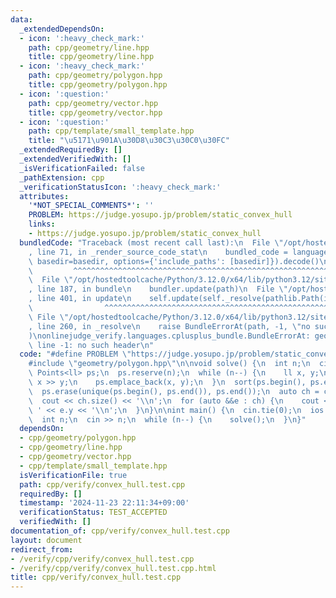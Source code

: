 ```yaml
---
data:
  _extendedDependsOn:
  - icon: ':heavy_check_mark:'
    path: cpp/geometry/line.hpp
    title: cpp/geometry/line.hpp
  - icon: ':heavy_check_mark:'
    path: cpp/geometry/polygon.hpp
    title: cpp/geometry/polygon.hpp
  - icon: ':question:'
    path: cpp/geometry/vector.hpp
    title: cpp/geometry/vector.hpp
  - icon: ':question:'
    path: cpp/template/small_template.hpp
    title: "\u5171\u901A\u30D8\u30C3\u30C0\u30FC"
  _extendedRequiredBy: []
  _extendedVerifiedWith: []
  _isVerificationFailed: false
  _pathExtension: cpp
  _verificationStatusIcon: ':heavy_check_mark:'
  attributes:
    '*NOT_SPECIAL_COMMENTS*': ''
    PROBLEM: https://judge.yosupo.jp/problem/static_convex_hull
    links:
    - https://judge.yosupo.jp/problem/static_convex_hull
  bundledCode: "Traceback (most recent call last):\n  File \"/opt/hostedtoolcache/Python/3.12.0/x64/lib/python3.12/site-packages/onlinejudge_verify/documentation/build.py\"\
    , line 71, in _render_source_code_stat\n    bundled_code = language.bundle(stat.path,\
    \ basedir=basedir, options={'include_paths': [basedir]}).decode()\n          \
    \         ^^^^^^^^^^^^^^^^^^^^^^^^^^^^^^^^^^^^^^^^^^^^^^^^^^^^^^^^^^^^^^^^^^^^^^^^^^^^^^^^^\n\
    \  File \"/opt/hostedtoolcache/Python/3.12.0/x64/lib/python3.12/site-packages/onlinejudge_verify/languages/cplusplus.py\"\
    , line 187, in bundle\n    bundler.update(path)\n  File \"/opt/hostedtoolcache/Python/3.12.0/x64/lib/python3.12/site-packages/onlinejudge_verify/languages/cplusplus_bundle.py\"\
    , line 401, in update\n    self.update(self._resolve(pathlib.Path(included), included_from=path))\n\
    \                ^^^^^^^^^^^^^^^^^^^^^^^^^^^^^^^^^^^^^^^^^^^^^^^^^^^^^^^^^\n \
    \ File \"/opt/hostedtoolcache/Python/3.12.0/x64/lib/python3.12/site-packages/onlinejudge_verify/languages/cplusplus_bundle.py\"\
    , line 260, in _resolve\n    raise BundleErrorAt(path, -1, \"no such header\"\
    )\nonlinejudge_verify.languages.cplusplus_bundle.BundleErrorAt: geometry/polygon.hpp:\
    \ line -1: no such header\n"
  code: "#define PROBLEM \"https://judge.yosupo.jp/problem/static_convex_hull\"\n\
    #include \"geometry/polygon.hpp\"\n\nvoid solve() {\n  int n;\n  cin >> n;\n \
    \ Points<ll> ps;\n  ps.reserve(n);\n  while (n--) {\n    ll x, y;\n    cin >>\
    \ x >> y;\n    ps.emplace_back(x, y);\n  }\n  sort(ps.begin(), ps.end(), Vec2<ll>::compare_x);\n\
    \  ps.erase(unique(ps.begin(), ps.end()), ps.end());\n  auto ch = convex_hull(ps);\n\
    \  cout << ch.size() << '\\n';\n  for (auto &&e : ch) {\n    cout << e.x << '\
    \ ' << e.y << '\\n';\n  }\n}\n\nint main() {\n  cin.tie(0);\n  ios::sync_with_stdio(false);\n\
    \  int n;\n  cin >> n;\n  while (n--) {\n    solve();\n  }\n}"
  dependsOn:
  - cpp/geometry/polygon.hpp
  - cpp/geometry/line.hpp
  - cpp/geometry/vector.hpp
  - cpp/template/small_template.hpp
  isVerificationFile: true
  path: cpp/verify/convex_hull.test.cpp
  requiredBy: []
  timestamp: '2024-11-23 22:11:34+09:00'
  verificationStatus: TEST_ACCEPTED
  verifiedWith: []
documentation_of: cpp/verify/convex_hull.test.cpp
layout: document
redirect_from:
- /verify/cpp/verify/convex_hull.test.cpp
- /verify/cpp/verify/convex_hull.test.cpp.html
title: cpp/verify/convex_hull.test.cpp
---
```

